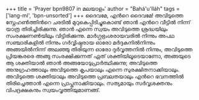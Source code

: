 +++
title = 'Prayer bpn9807 in മലയാളം'
author = "Bahá'u'lláh"
tags = ['lang-ml', 'bpn-unsorted']
+++
ദൈവമേ, എന്‍റെ ദൈവമേ! അവിടുത്തെ സ്നേഹണ്‍ത്തിന്‍റെ ചരടില്‍ മുറുകെപ്പിടിച്ചുകൊണ്ട് ഞാന്‍ എന്‍റെ വീട്ടില്‍ നിന്ന് യാത്ര തിരിച്ചിരിക്കുന്നു. ഞാന്‍  എന്നെ സ്വയം അവിടുത്തെ ശ്രദ്ധയിലും സംരക്ഷണണ്‍യിലും വിട്ടിരിക്കുന്നു. മാര്‍ഗ്ഗഭ്രംശരായവരില്‍ നിന്നും അപഥ സഞ്ചാരികളില്‍ നിന്നും ഗര്‍വ്വിഷ്ഠരായ ഓരോ മര്‍ദ്ദകനില്‍നിന്നും അങ്ങയില്‍നിന്ന് അലഞ്ഞു തിരിയുന്ന ഓരോ ദുര്‍വൃത്തനില്‍ നിന്നും, അവിടുത്തെ പ്രിയങ്കരരെ അങ്ങു സംരക്ഷിക്കുന്നത് ഏത് ശക്തിയിലൂടെയാണോ, അങ്ങയുടെ ആ ശക്തിയാല്‍ ഞാന്‍ അങ്ങയോടുപ്രാര്‍ത്ഥിക്കുന്നു; അവിടുത്തെ അനുഗ്രഹത്താലും അവിടുത്തെ കൃപയാലും എന്നെ സുരക്ഷിതനാക്കിയാലും. അവിടുത്തെ ശക്തിയാലും അവിടുത്തെ പ്രബലതയാലും എന്‍റെ ഭവനത്തില്‍ തിരിച്ചെത്താന്‍ എന്നെ പ്രാപ്തനാക്കിയാലും. സത്യമായും സര്‍വ്വശക്തനും വിപദ്രക്ഷകനും സ്വയംവൃത്തിയുമാണങ്ങ്.
